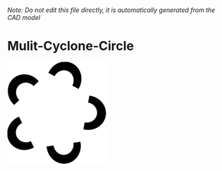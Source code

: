 ###### Note: Do not edit this file directly, it is automatically generated from the CAD model

# Mulit-Cyclone-Circle

![](/project.svg)

